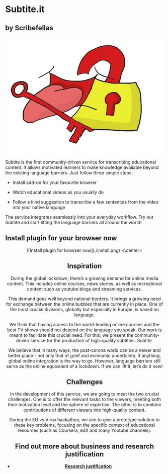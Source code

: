 # Subtite.it
## by Scribefellas

![Lifting the linguistic lockdown](./lable.jpg)

Subtite is the first community-driven service for transcribing educational content. It allows motivated learners to make knowledge available beyond the existing language barriers. Just follow three simple steps:

- Install add-on for your favourite browser

- Watch educational videos as you usually do

- Follow a kind suggestion to transcribe a few sentences from the video into your native language

The service integrates seamlessly into your everyday workflow. Try out Subtite and start lifting the language barriers all around the world!

## Install plugin for your browser now

<center> ![Install plugin for browser now](./install.png) <\center>

## Inspiration

During the global lockdown, there’s a growing demand for online media content. This includes online courses, news stories, as well as recreational content such as youtube blogs and streaming services.

This demand goes well beyond national borders. It brings a growing need for exchange between the online bubbles that are currently in place. One of the most crucial divisions, globally but especially in Europe, is based on language.

We think that having access to the world-leading online courses and the best TV shows should not depend on the language you speak. Our work is meant to facilitate this crucial need. For this, we present the community-driven service for the production of high-quality subtitles: Subtite.

We believe that in many ways, the post-corona world can be a newer and better place - not only that of grief and economic uncertainty. If anything, global online integration is the way to go. However, language barriers still serve as the online equivalent of a lockdown. If we can lift it, let’s do it now!

## Challenges

In the development of this service, we are going to meet the two crucial challenges. One is to offer the relevant tasks to the viewers, meeting both their motivation level and the sphere of expertise. The other is to combine contributions of different viewers into high-quality content.

During the EU vs Virus hackathon, we aim to give a prototype solution to these key problems, focusing on the specific context of educational resources (such as Coursera, edX and many Youtube channels).

##  Find out more about business and research justification

- [__Research justification__](./research_modelling.md)
